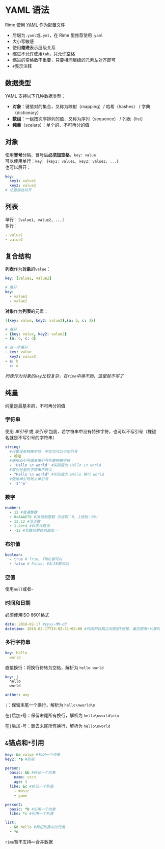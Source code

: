 # YAML 语法

Rime 使用 [YAML](http://yaml.org/) 作为配置文件

- 后缀为`.yaml`或`.yml`，在 Rime 里推荐使用`.yaml`
- 大小写敏感
- 使用**缩进**表示层级关系
- 缩进不允许使用`tab`，只允许空格
- 缩进的空格数不重要，只要相同层级的元素左对齐即可
- `#`表示注释

## 数据类型

YAML 支持以下几种数据类型：

- **对象**：键值对的集合，又称为映射（mapping）/ 哈希（hashes） / 字典（dictionary）
- **数组**：一组按次序排列的值，又称为序列（sequence） / 列表（list）
- **纯量**（scalars）：单个的、不可再分的值

## 对象

使用**冒号**分隔，冒号后**必须加空格**，`key: value`  
可以使用单行：`key: {key1: value1, key2: value2, ...}`  
也可以展开：  
```yaml
key:
  key1: value1
  key2: value2
# 注意缩进对齐
```

## 列表

单行：`[value1, value2, ...]`  
多行：  
```yaml
- value1
- value2
```

## 复合结构

**列表**作为**对象**的`value`：  
```yaml
key: [value1, value2]

# 展开
key:
  - value1
  - value2
```

**对象**作为**列表**的元素：  
```yaml
[{key: value, key2: value2},{a: b, c: d}]

# 展开
- {key: value, key2: value2}
- {a: b, c: d}

# 进一步展开
- key: value
  key2: value2
- a: b
  c: d
```

*列表作为对象的`key`比较复杂，在`rime`中用不到，这里就不写了*

## 纯量

纯量是最基本的，不可再分的值

### 字符串

使用 *单引号* 或 *双引号* 包裹，若字符串中没有特殊字符，也可以不写引号（裸键名就是不写引号的字符串）
```yaml
string:
  #只要没有特殊字符，中文也可以不加引号
  - 哈哈
  #使用双引号或者单引号包裹特殊字符
  - 'Hello \n world' #实际值为 Hello \n world
  #双引号里的字符串不转义
  - "Hello \n world" #实际值为 Hello 换行 world
  #使用单引号转义单引号
  - 'I''m'
```

### 数字

```yaml
number:
  - 12 #普通整数
  - 0xAAA678 #16进制整数（8进制：0, 2进制：0b）
  - 12.12 #浮点数
  - 1.2e+4 #科学计数法
  - -12 #负数只需在前面加 - 
```

### 布尔值

```yaml
boolean:
  - true # True, TRUE都可以
  - false # False, FALSE都可以
```

### 空值

使用`null`或者`~`

### 时间和日期

必须使用ISO 8601格式
```yaml
date: 2018-02-17 #yyyy-MM-dd
datetime: 2018-02-17T15:02:31+08:00 #时间和日期之间使用T连接，最后使用+代表时区
```

### 多行字符串

```yaml
key: hello
  world
```
直接换行：将换行符转为空格，解析为 `hello world`

```yaml
key: |
  hello
  world

anther: any
```
`|`：保留末尾一个换行，解析为 `hello\nworld\n`

在`|`后加`+`号：保留末尾所有换行，解析为 `hello\nworld\n\n`

在`|`后加`-`号：删去末尾所有换行，解析为 `hello\nworld`


## `&`锚点和`*`引用

```yaml
key: &a value #标记一个纯量
key2: *a #引用

person: 
  basic: &b #标记一个对象
    name: cxcn
    age: 1
  like: &c #标记一个列表
    - music
    - game

person2:
  basic: *b #引用一个对象
  like: *c #引用一个列表

list:
  - &d hello #标记列表中的元素
  - *d
```

`rime`暂不支持`<<`合并数据
